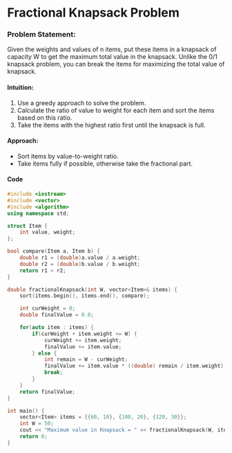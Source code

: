 # Fractional Knapsack Problem

### Problem Statement:

Given the weights and values of n items, put these items in a knapsack of capacity W to get the maximum total value in the knapsack. Unlike the 0/1 knapsack problem, you can break the items for maximizing the total value of knapsack.

#### Intuition:

1. Use a greedy approach to solve the problem.
2. Calculate the ratio of value to weight for each item and sort the items based on this ratio.
3. Take the items with the highest ratio first until the knapsack is full.

#### Approach:

-   Sort items by value-to-weight ratio.
-   Take items fully if possible, otherwise take the fractional part.

#### Code

```cpp
#include <iostream>
#include <vector>
#include <algorithm>
using namespace std;

struct Item {
    int value, weight;
};

bool compare(Item a, Item b) {
    double r1 = (double)a.value / a.weight;
    double r2 = (double)b.value / b.weight;
    return r1 > r2;
}

double fractionalKnapsack(int W, vector<Item>& items) {
    sort(items.begin(), items.end(), compare);

    int curWeight = 0;
    double finalValue = 0.0;

    for(auto item : items) {
        if(curWeight + item.weight <= W) {
            curWeight += item.weight;
            finalValue += item.value;
        } else {
            int remain = W - curWeight;
            finalValue += item.value * ((double) remain / item.weight);
            break;
        }
    }
    return finalValue;
}

int main() {
    vector<Item> items = {{60, 10}, {100, 20}, {120, 30}};
    int W = 50;
    cout << "Maximum value in Knapsack = " << fractionalKnapsack(W, items) << endl;
    return 0;
}

```
